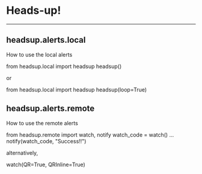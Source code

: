 # Heads-up!
___
## headsup.alerts.local

How to use the local alerts

from headsup.local import headsup
headsup()

or

from headsup.local import headsup
headsup(loop=True)

## headsup.alerts.remote 

How to use the remote alerts

from headsup.remote import watch, notify
watch_code = watch()
...
notify(watch_code, "Success!!")

alternatively, 

watch(QR=True, QRInline=True)

